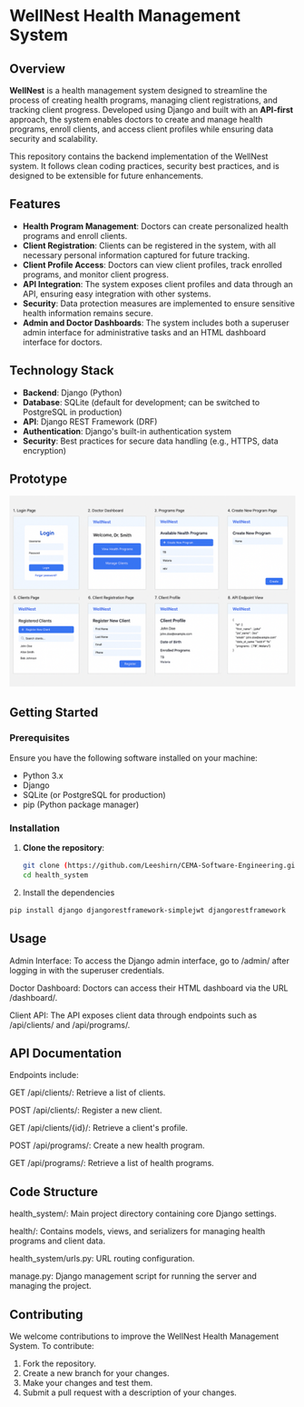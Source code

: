 # **WellNest Health Management System**

## Overview

**WellNest** is a health management system designed to streamline the process of creating health programs, managing client registrations, and tracking client progress. Developed using Django and built with an **API-first** approach, the system enables doctors to create and manage health programs, enroll clients, and access client profiles while ensuring data security and scalability.

This repository contains the backend implementation of the WellNest system. It follows clean coding practices, security best practices, and is designed to be extensible for future enhancements.

## Features

- **Health Program Management**: Doctors can create personalized health programs and enroll clients.
- **Client Registration**: Clients can be registered in the system, with all necessary personal information captured for future tracking.
- **Client Profile Access**: Doctors can view client profiles, track enrolled programs, and monitor client progress.
- **API Integration**: The system exposes client profiles and data through an API, ensuring easy integration with other systems.
- **Security**: Data protection measures are implemented to ensure sensitive health information remains secure.
- **Admin and Doctor Dashboards**: The system includes both a superuser admin interface for administrative tasks and an HTML dashboard interface for doctors.

## Technology Stack

- **Backend**: Django (Python)
- **Database**: SQLite (default for development; can be switched to PostgreSQL in production)
- **API**: Django REST Framework (DRF)
- **Authentication**: Django's built-in authentication system
- **Security**: Best practices for secure data handling (e.g., HTTPS, data encryption)

## Prototype

![WellNest Prototype](health_system/health/images/Prototype.png)

## Getting Started

### Prerequisites

Ensure you have the following software installed on your machine:

- Python 3.x
- Django
- SQLite (or PostgreSQL for production)
- pip (Python package manager)

### Installation

1. **Clone the repository**:
   ```bash
   git clone (https://github.com/Leeshirn/CEMA-Software-Engineering.git)
   cd health_system
   ```
2. Install the dependencies
```bash
pip install django djangorestframework-simplejwt djangorestframework
```
## Usage
Admin Interface: To access the Django admin interface, go to /admin/ after logging in with the superuser credentials.

Doctor Dashboard: Doctors can access their HTML dashboard via the URL /dashboard/.

Client API: The API exposes client data through endpoints such as /api/clients/ and /api/programs/.

## API Documentation
Endpoints include:

GET /api/clients/: Retrieve a list of clients.

POST /api/clients/: Register a new client.

GET /api/clients/{id}/: Retrieve a client's profile.

POST /api/programs/: Create a new health program.

GET /api/programs/: Retrieve a list of health programs.

## Code Structure
health_system/: Main project directory containing core Django settings.

health/: Contains models, views, and serializers for managing health programs and client data.

health_system/urls.py: URL routing configuration.

manage.py: Django management script for running the server and managing the project.

## Contributing
We welcome contributions to improve the WellNest Health Management System. To contribute:

1. Fork the repository.
2. Create a new branch for your changes.
3. Make your changes and test them.
4. Submit a pull request with a description of your changes.

